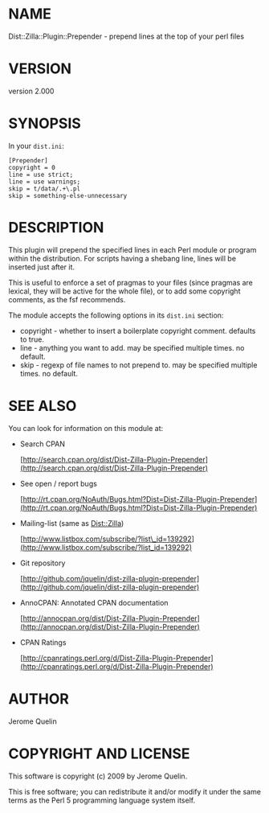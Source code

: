 # NAME

Dist::Zilla::Plugin::Prepender - prepend lines at the top of your perl files

# VERSION

version 2.000

# SYNOPSIS

In your `dist.ini`:

    [Prepender]
    copyright = 0
    line = use strict;
    line = use warnings;
    skip = t/data/.+\.pl
    skip = something-else-unnecessary

# DESCRIPTION

This plugin will prepend the specified lines in each Perl module or
program within the distribution. For scripts having a shebang line,
lines will be inserted just after it.

This is useful to enforce a set of pragmas to your files (since pragmas
are lexical, they will be active for the whole file), or to add some
copyright comments, as the fsf recommends.

The module accepts the following options in its `dist.ini` section:

- copyright - whether to insert a boilerplate copyright comment.
defaults to true.
- line - anything you want to add. may be specified multiple
times. no default.
- skip - regexp of file names to not prepend to.
may be specified multiple times. no default.

# SEE ALSO

You can look for information on this module at:

- Search CPAN

    [http://search.cpan.org/dist/Dist-Zilla-Plugin-Prepender](http://search.cpan.org/dist/Dist-Zilla-Plugin-Prepender)

- See open / report bugs

    [http://rt.cpan.org/NoAuth/Bugs.html?Dist=Dist-Zilla-Plugin-Prepender](http://rt.cpan.org/NoAuth/Bugs.html?Dist=Dist-Zilla-Plugin-Prepender)

- Mailing-list (same as [Dist::Zilla](https://metacpan.org/pod/Dist::Zilla))

    [http://www.listbox.com/subscribe/?list\_id=139292](http://www.listbox.com/subscribe/?list_id=139292)

- Git repository

    [http://github.com/jquelin/dist-zilla-plugin-prepender](http://github.com/jquelin/dist-zilla-plugin-prepender)

- AnnoCPAN: Annotated CPAN documentation

    [http://annocpan.org/dist/Dist-Zilla-Plugin-Prepender](http://annocpan.org/dist/Dist-Zilla-Plugin-Prepender)

- CPAN Ratings

    [http://cpanratings.perl.org/d/Dist-Zilla-Plugin-Prepender](http://cpanratings.perl.org/d/Dist-Zilla-Plugin-Prepender)

# AUTHOR

Jerome Quelin

# COPYRIGHT AND LICENSE

This software is copyright (c) 2009 by Jerome Quelin.

This is free software; you can redistribute it and/or modify it under
the same terms as the Perl 5 programming language system itself.
